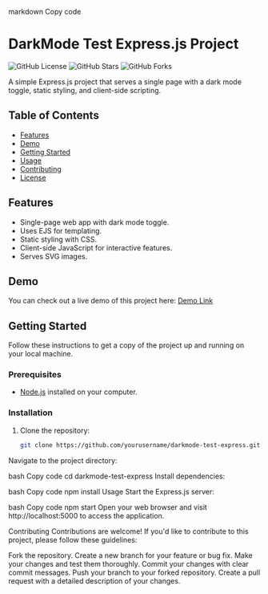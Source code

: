 

markdown
Copy code
# DarkMode Test Express.js Project

![GitHub License](https://img.shields.io/github/license/yourusername/darkmode-test-express)
![GitHub Stars](https://img.shields.io/github/stars/yourusername/darkmode-test-express)
![GitHub Forks](https://img.shields.io/github/forks/yourusername/darkmode-test-express)

A simple Express.js project that serves a single page with a dark mode toggle, static styling, and client-side scripting.

## Table of Contents
- [Features](#features)
- [Demo](#demo)
- [Getting Started](#getting-started)
- [Usage](#usage)
- [Contributing](#contributing)
- [License](#license)

## Features
- Single-page web app with dark mode toggle.
- Uses EJS for templating.
- Static styling with CSS.
- Client-side JavaScript for interactive features.
- Serves SVG images.

## Demo
You can check out a live demo of this project here: [Demo Link](https://yourdemoURLhere.com)

## Getting Started
Follow these instructions to get a copy of the project up and running on your local machine.

### Prerequisites
- [Node.js](https://nodejs.org/) installed on your computer.

### Installation
1. Clone the repository:
   ```bash
   git clone https://github.com/yourusername/darkmode-test-express.git
Navigate to the project directory:

bash
Copy code
cd darkmode-test-express
Install dependencies:

bash
Copy code
npm install
Usage
Start the Express.js server:

bash
Copy code
npm start
Open your web browser and visit http://localhost:5000 to access the application.

Contributing
Contributions are welcome! If you'd like to contribute to this project, please follow these guidelines:

Fork the repository.
Create a new branch for your feature or bug fix.
Make your changes and test them thoroughly.
Commit your changes with clear commit messages.
Push your branch to your forked repository.
Create a pull request with a detailed description of your changes.
